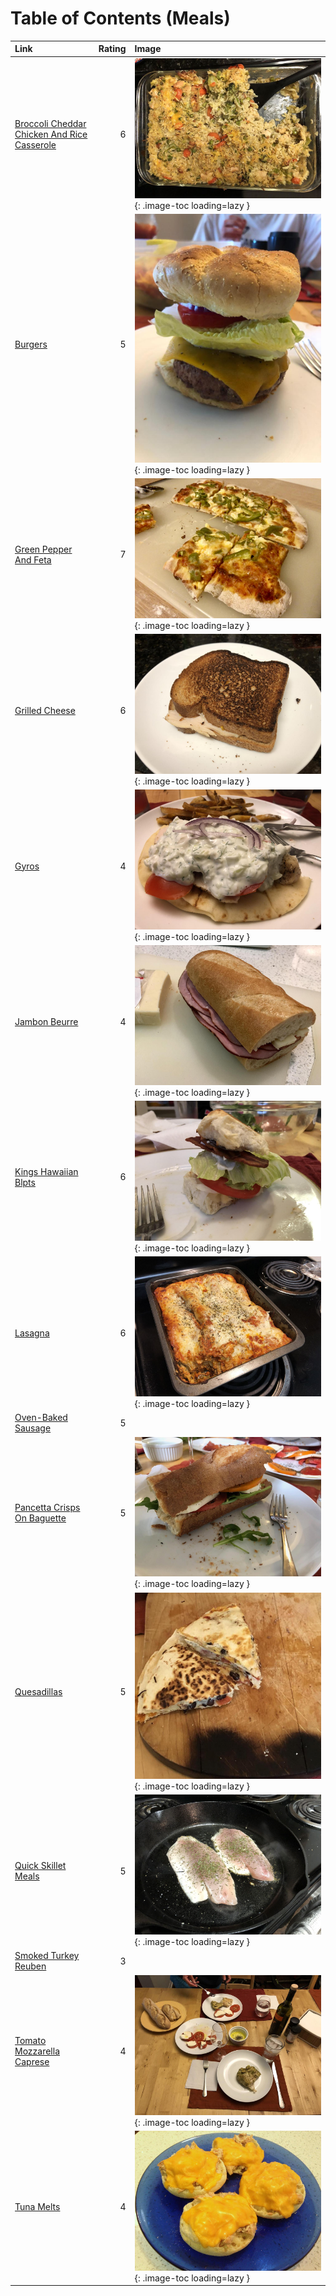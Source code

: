 # Table of Contents (Meals)

| Link                                                                                            |   Rating | Image                                                                                                                               |
|:------------------------------------------------------------------------------------------------|---------:|:------------------------------------------------------------------------------------------------------------------------------------|
| [Broccoli Cheddar Chicken And Rice Casserole](./broccoli_cheddar_chicken_and_rice_casserole.md) |        6 | ![broccoli_cheddar_chicken_and_rice_casserole.jpeg](./broccoli_cheddar_chicken_and_rice_casserole.jpeg){: .image-toc loading=lazy } |
| [Burgers](./burgers.md)                                                                         |        5 | ![burgers.jpeg](./burgers.jpeg){: .image-toc loading=lazy }                                                                         |
| [Green Pepper And Feta](./green_pepper_and_feta.md)                                             |        7 | ![green_pepper_and_feta.jpeg](./green_pepper_and_feta.jpeg){: .image-toc loading=lazy }                                             |
| [Grilled Cheese](./grilled_cheese.md)                                                           |        6 | ![grilled_cheese.jpeg](./grilled_cheese.jpeg){: .image-toc loading=lazy }                                                           |
| [Gyros](./gyros.md)                                                                             |        4 | ![gyros.jpg](./gyros.jpg){: .image-toc loading=lazy }                                                                               |
| [Jambon Beurre](./jambon_beurre.md)                                                             |        4 | ![jambon_beurre.jpg](./jambon_beurre.jpg){: .image-toc loading=lazy }                                                               |
| [Kings Hawaiian Blpts](./kings_hawaiian_blpts.md)                                               |        6 | ![kings_hawaiian_blpts.jpeg](./kings_hawaiian_blpts.jpeg){: .image-toc loading=lazy }                                               |
| [Lasagna](./lasagna.md)                                                                         |        6 | ![lasagna.jpeg](./lasagna.jpeg){: .image-toc loading=lazy }                                                                         |
| [Oven-Baked Sausage](./oven-baked_sausage.md)                                                   |        5 | <!-- TODO: Capture image -->                                                                                                        |
| [Pancetta Crisps On Baguette](./pancetta_crisps_on_baguette.md)                                 |        5 | ![pancetta_crisps_on_baguette.jpeg](./pancetta_crisps_on_baguette.jpeg){: .image-toc loading=lazy }                                 |
| [Quesadillas](./quesadillas.md)                                                                 |        5 | ![quesadillas.jpeg](./quesadillas.jpeg){: .image-toc loading=lazy }                                                                 |
| [Quick Skillet Meals](./quick_skillet_meals.md)                                                 |        5 | ![quick_skillet_meals.jpg](./quick_skillet_meals.jpg){: .image-toc loading=lazy }                                                   |
| [Smoked Turkey Reuben](./smoked_turkey_reuben.md)                                               |        3 | <!-- TODO: Capture image -->                                                                                                        |
| [Tomato Mozzarella Caprese](./tomato_mozzarella_caprese.md)                                     |        4 | ![tomato_mozzarella_caprese.jpg](./tomato_mozzarella_caprese.jpg){: .image-toc loading=lazy }                                       |
| [Tuna Melts](./tuna_melts.md)                                                                   |        4 | ![tuna_melts.jpg](./tuna_melts.jpg){: .image-toc loading=lazy }                                                                     |
